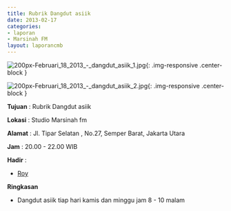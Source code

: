 ```yaml
---
title: Rubrik Dangdut asiik 
date: 2013-02-17
categories:
- laporan
- Marsinah FM
layout: laporancmb
---
```



![200px-Februari_18_2013_-_dangdut_asiik_1.jpg](/uploads/200px-Februari_18_2013_-_dangdut_asiik_1.jpg){: .img-responsive .center-block }

![200px-Februari_18_2013_-_dangdut_asiik_2.jpg](/uploads/200px-Februari_18_2013_-_dangdut_asiik_2.jpg){: .img-responsive .center-block }


**Tujuan** : Rubrik Dangdut asiik 

**Lokasi** : Studio Marsinah fm 

**Alamat** : Jl. Tipar Selatan , No.27, Semper Barat, Jakarta Utara 

**Jam** : 20.00 - 22.00 WIB 

**Hadir** :
* [Roy](http://wiki.ciptamedia.org/wiki/Roy)

**Ringkasan**  
* Dangdut asiik tiap hari kamis dan minggu jam 8 - 10 malam 
